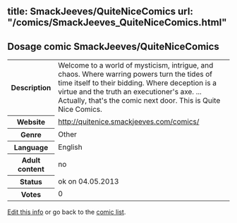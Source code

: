 title: SmackJeeves/QuiteNiceComics
url: "/comics/SmackJeeves_QuiteNiceComics.html"
---
Dosage comic SmackJeeves/QuiteNiceComics
-----------------------------------------

<p id="msg"></p>
<script type="text/javascript">
if (window.location.search === '?edit_info_mail=sent_ok') {
  var elem = document.getElementById("msg");
  elem.innerHTML = 'Edited information sucessfully sent for review, which is usually done daily. Thanks!';
  elem.className = 'ok';
}
</script>
<table class="comicinfo">
<tr>
<th>Description</th><td>Welcome to a world of mysticism, intrigue, and chaos. Where warring powers turn the tides of time itself to their bidding. Where deception is a virtue and the truth an executioner's axe. ... Actually, that's the comic next door. This is Quite Nice Comics.</td>
</tr>
<tr>
<th>Website</th><td><a href="http://quitenice.smackjeeves.com/comics/">http://quitenice.smackjeeves.com/comics/</a></td>
</tr>
<tr>
<th>Genre</th><td>Other</td>
</tr>
<tr>
<th>Language</th><td>English</td>
</tr>
<tr>
<th>Adult content</th><td>no</td>
</tr>
<tr>
<th>Status</th><td>ok on 04.05.2013</td>
</tr>
<tr>
<th>Votes</th><td>0</td>
</tr>
</table>

[Edit this info](SmackJeeves_QuiteNiceComics_edit.html) or go back to the [comic list](../comic-index.html).
